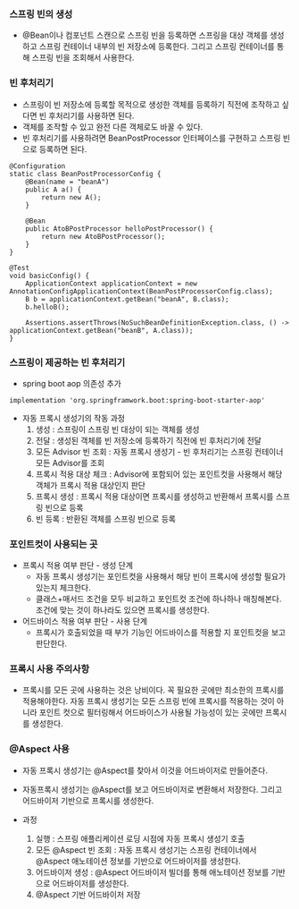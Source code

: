### 스프링 빈의 생성
- @Bean이나 컴포넌트 스캔으로 스프링 빈을 등록하면 스프링을 대상 객체를 생성하고 스프링 컨테이너 내부의 빈 저장소에 등록한다. 그리고 스프링 컨테이너를 통해 스프링 빈을 조회해서 사용한다.

### 빈 후처리기
- 스프링이 빈 저장소에 등록할 목적으로 생성한 객체를 등록하기 직전에 조작하고 싶다면 빈 후처리기를 사용하면 된다.
- 객체를 조작할 수 있고 완전 다른 객체로도 바꿀 수 있다.
- 빈 후처리기를 사용하려면 BeanPostProcessor 인터페이스를 구현하고 스프링 빈으로 등록하면 된다.
```
@Configuration
static class BeanPostProcessorConfig {
    @Bean(name = "beanA")
    public A a() {
        return new A();
    }

    @Bean
    public AtoBPostProcessor helloPostProcessor() {
        return new AtoBPostProcessor();
    }
}
```
```
@Test
void basicConfig() {
    ApplicationContext applicationContext = new AnnotationConfigApplicationContext(BeanPostProcessorConfig.class);
    B b = applicationContext.getBean("beanA", B.class);
    b.helloB();

    Assertions.assertThrows(NoSuchBeanDefinitionException.class, () -> applicationContext.getBean("beanB", A.class));
}

```

### 스프링이 제공하는 빈 후처리기
- spring boot aop 의존성 추가
```
implementation 'org.springframwork.boot:spring-boot-starter-aop'
```
- 자동 프록시 생성기의 작동 과정
    1. 생성 : 스프링이 스프링 빈 대상이 되는 객체를 생성
    2. 전달 : 생성된 객체를 빈 저장소에 등록하기 직전에 빈 후처리기에 전달
    3. 모든 Advisor 빈 조회 : 자동 프록시 생성기 - 빈 후처리기는 스프링 컨테이너 모든 Advisor를 조회
    4. 프록시 적용 대상 체크 : Advisor에 포함되어 있는 포인트컷을 사용해서 해당 객체가 프록시 적용 대상인지 판단
    5. 프록시 생성 : 프록시 적용 대상이면 프록시를 생성하고 반환해서 프록시를 스프링 빈으로 등록
    6. 빈 등록 : 반환된 객체를 스프링 빈으로 등록


### 포인트컷이 사용되는 곳
- 프록시 적용 여부 판단 - 생성 단계
    - 자동 프록시 생성기는 포인트컷을 사용해서 해당 빈이 프록시에 생성할 필요가 있는지 체크한다.
    - 클래스+매서드 조건을 모두 비교하고 포인트컷 조건에 하나하나 매칭해본다. 조건에 맞는 것이 하나라도 있으면 프록시를 생성한다.
- 어드바이스 적용 여부 판단 - 사용 단계
    - 프록시가 호출되었을 때 부가 기능인 어드바이스를 적용할 지 포인트컷을 보고 판단한다.

### 프록시 사용 주의사항
- 프록시를 모든 곳에 사용하는 것은 낭비이다. 꼭 필요한 곳에만 최소한의 프록시를 적용해야한다. 자동 프록시 생성기는 모든 스프링 빈에 프록시를 적용하는 것이 아니라 포인트 컷으로 필터링해서 어드바이스가 사용될 가능성이 있는 곳에만 프록시를 생성한다.


### @Aspect 사용
- 자동 프록시 생성기는 @Aspect를 찾아서 이것을 어드바이저로 만들어준다.

- 자동프록시 생성기는 @Aspect를 보고 어드바이저로 변환해서 저장한다. 그리고 어드바이저 기반으로 프록시를 생성한다.

- 과정
    1. 실행 : 스프링 애플리케이션 로딩 시점에 자동 프록시 생성기 호출
    2. 모든 @Aspect 빈 조회 : 자동 프록시 생성기는 스프링 컨테이너에서 @Aspect 애노테이션 정보를 기반으로 어드바이저를 생성한다.
    3. 어드바이저 생성 : @Aspect 어드바이저 빌더를 통해 애노테이션 정보를 기반으로 어드바이저를 생성한다.
    4. @Aspect 기반 어드바이저 저장